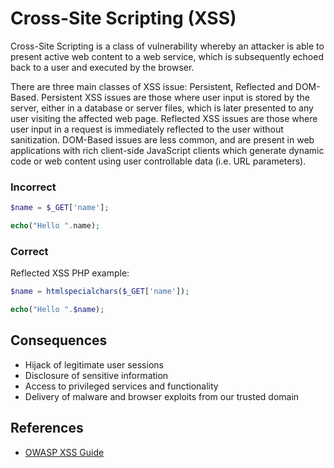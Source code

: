 
Cross-Site Scripting (XSS)
==========================

Cross-Site Scripting is a class of vulnerability whereby an attacker is able to present active web content to a web service, which is subsequently echoed back to a user and executed by the browser.

There are three main classes of XSS issue: Persistent, Reflected and DOM-Based. Persistent XSS issues are those where user input is stored by the server, either in a database or server files, which is later presented to any user visiting the affected web page. Reflected XSS issues are those where user input in a request is immediately reflected to the user without sanitization. DOM-Based issues are less common, and are present in web applications with rich client-side JavaScript clients which generate dynamic code or web content using user controllable data (i.e. URL parameters).

### Incorrect
```php
$name = $_GET['name'];

echo("Hello ".name);
```

### Correct
Reflected XSS PHP example:
```php
$name = htmlspecialchars($_GET['name']);

echo("Hello ".$name);
```

## Consequences

* Hijack of legitimate user sessions
* Disclosure of sensitive information
* Access to privileged services and functionality
* Delivery of malware and browser exploits from our trusted domain

## References

* [OWASP XSS Guide](https://www.owasp.org/index.php/Cross-site_Scripting_%28XSS%29)
